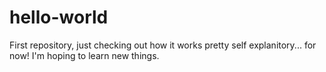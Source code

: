 # hello-world
First repository, just checking out how it works
pretty self explanitory... for now!
I'm hoping to learn new things. 
